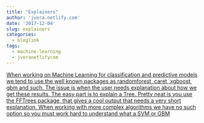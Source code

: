 ```yaml
---
title: "Explainers"
author: 'jvera.netlify.com'
date: '2017-12-04'
slug: explainers
categories:
  - bloglink
tags:
  - machine-learning
  - jveranetlifycom
---
```


[When working on Machine Learning for classification and predictive models we tend to use the well known packages as randomforest, caret, xgboost, gbm and such. The issue is when the user needs explanation about how we get these results. The easy part is to explain a Tree. Pretty neat is you use the FFTrees package, that gives a cool output that needs a very short explanation. When working with more complex algorithms we have no such option so you must work hard to understand what a SVM or GBM<i class="fas fa-external-link-alt"></i>](http://jvera.netlify.com/post/2017/12/04/explainers-when-your-r-model-needs-to-be-explained/)

